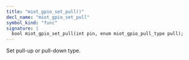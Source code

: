 ```yaml
---
title: "miot_gpio_set_pull()"
decl_name: "miot_gpio_set_pull"
symbol_kind: "func"
signature: |
  bool miot_gpio_set_pull(int pin, enum miot_gpio_pull_type pull);
---
```


Set pull-up or pull-down type. 

